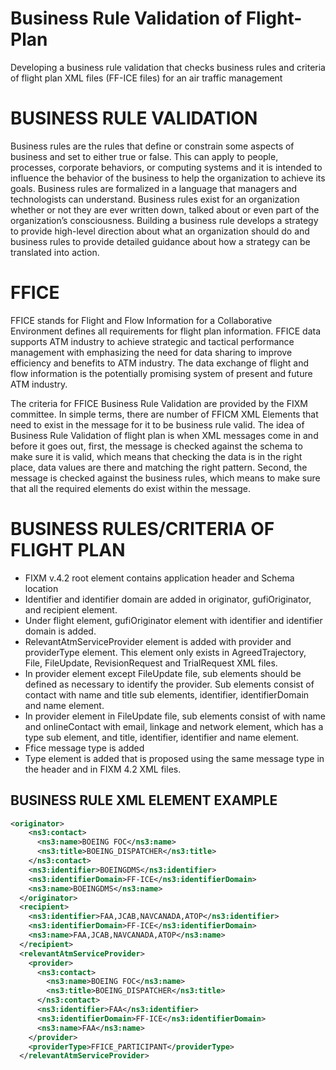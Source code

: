 # Business Rule Validation of Flight-Plan
Developing a business rule validation that checks business rules and criteria of flight plan XML files (FF-ICE files) for an air traffic management 

# BUSINESS RULE VALIDATION
Business rules are the rules that define or constrain some aspects of business and set to either true or false. This can apply to people, processes, corporate behaviors, or computing systems and it is intended to influence the behavior of the business to help the organization to achieve its goals. Business rules are formalized in a language that managers and technologists can understand. Business rules exist for an organization whether or not they are ever written down, talked about or even part of the organization’s consciousness. Building a business rule develops a strategy to provide high-level direction about what an organization should do and business rules to provide detailed guidance about how a strategy can be translated into action.

# FFICE
FFICE stands for Flight and Flow Information for a Collaborative Environment defines all requirements for flight plan information. FFICE data supports ATM industry to achieve strategic and tactical performance management with emphasizing the need for data sharing to improve efficiency and benefits to ATM industry. The data exchange of flight and flow information is the potentially promising system of present and future ATM industry.

The criteria for FFICE Business Rule Validation are provided by the FIXM committee. In simple terms, there are number of FFICM XML Elements that need to exist in the message for it to be business rule valid. The idea of Business Rule Validation of flight plan is when XML messages come in and before it goes out, first, the message is checked against the schema to make sure it is valid, which means that checking the data is in the right place, data values are there and matching the right pattern. Second, the message is checked against the business rules, which means to make sure that all the required elements do exist within the message.

# BUSINESS RULES/CRITERIA OF FLIGHT PLAN

* FIXM v.4.2 root element contains application header and Schema location
* Identifier and identifier domain are added in originator, gufiOriginator, and recipient element.
* Under flight element, gufiOriginator element with identifier and identifier domain is added.
* RelevantAtmServiceProvider element is added with provider and providerType element. This element only exists in AgreedTrajectory, File, FileUpdate,   RevisionRequest and TrialRequest XML files.
* In provider element except FileUpdate file, sub elements should be defined as necessary to identify the provider. Sub elements consist of contact with name and title sub elements, identifier, identifierDomain and name element.
* In provider element in FileUpdate file, sub elements consist of with name and onlineContact with email, linkage and network element, which has a type sub element, and title, identifier, identifier and name element.
* Ffice message type is added
* Type element is added that is proposed using the same message type in the header and in FIXM 4.2 XML files.

## BUSINESS RULE XML ELEMENT EXAMPLE
``` xml
<originator>
    <ns3:contact>
      <ns3:name>BOEING FOC</ns3:name>
      <ns3:title>BOEING_DISPATCHER</ns3:title>
    </ns3:contact>
    <ns3:identifier>BOEINGDMS</ns3:identifier>
    <ns3:identifierDomain>FF-ICE</ns3:identifierDomain>
    <ns3:name>BOEINGDMS</ns3:name>
  </originator>
  <recipient>
    <ns3:identifier>FAA,JCAB,NAVCANADA,ATOP</ns3:identifier>
    <ns3:identifierDomain>FF-ICE</ns3:identifierDomain>
    <ns3:name>FAA,JCAB,NAVCANADA,ATOP</ns3:name>
  </recipient>
  <relevantAtmServiceProvider>
    <provider>
      <ns3:contact>
        <ns3:name>BOEING FOC</ns3:name>
        <ns3:title>BOEING_DISPATCHER</ns3:title>
      </ns3:contact>
      <ns3:identifier>FAA</ns3:identifier>
      <ns3:identifierDomain>FF-ICE</ns3:identifierDomain>
      <ns3:name>FAA</ns3:name>
    </provider>
    <providerType>FFICE_PARTICIPANT</providerType>
  </relevantAtmServiceProvider>
```

